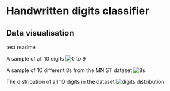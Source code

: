 # Handwritten digits classifier


## Data visualisation

test readme

A sample of all 10 digits ![0 to 9](https://i.imgur.com/QAMopta.png "A sample of all the digits from 0 to 9")

A sample of 10 different 8s from the MNIST dataset ![8s](https://i.imgur.com/gE7zwR3.png "A sample of different 8s from the MNIST dataset")

The distribution of all 10 digits in the dataset ![digits distribution](https://i.imgur.com/3y19FyO.png "Distribution of all 10 digits in the dataset")
